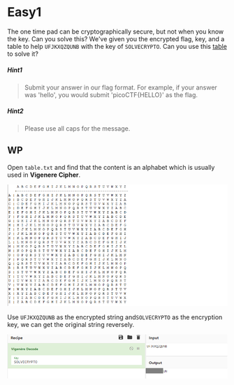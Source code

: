 # Easy1

The one time pad can be cryptographically secure, but not when you know the key. Can you solve this? We've given you the encrypted flag, key, and a table to help `UFJKXQZQUNB` with the key of `SOLVECRYPTO`. Can you use this [table](https://jupiter.challenges.picoctf.org/static/1fd21547c154c678d2dab145c29f1d79/table.txt) to solve it?

##### Hint1

>Submit your answer in our flag format. For example, if your answer was 'hello', you would submit 'picoCTF{HELLO}' as the flag.

##### Hint2

>Please use all caps for the message.

## WP

Open `table.txt` and find that the content is an alphabet which is usually used in **Vigenere Cipher**.

![image-20210724142046204](Easy1.assets/image-20210724142046204.png)

Use `UFJKXQZQUNB` as the encrypted string and`SOLVECRYPTO` as the encryption key, we can get the original string reversely.

![image-20210724142413843](Easy1.assets/image-20210724142413843.png)

